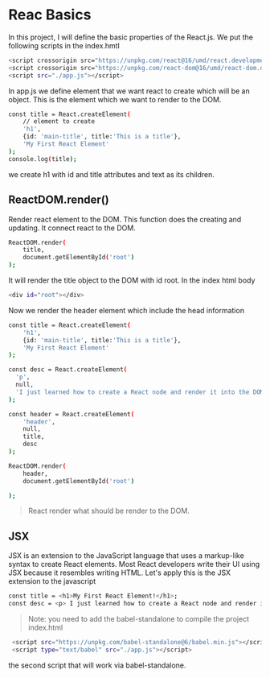 # Reac Basics
In this project, I will define the basic properties of the React.js.
We put the following scripts in the index.hmtl
```sh
<script crossorigin src="https://unpkg.com/react@16/umd/react.development.js"></script>
<script crossorigin src="https://unpkg.com/react-dom@16/umd/react-dom.development.js"></script>
<script src="./app.js"></script>
```
In app.js we define element that we want react to create which will be an object. This is the element which we want to render to the DOM.
```sh
const title = React.createElement(
    // element to create
    'h1',
    {id: 'main-title', title:'This is a title'},
    'My First React Element'
);
console.log(title);
```
we create h1 with id and title attributes and text as its children.

## ReactDOM.render()
Render react element to the DOM. This function does the creating and updating. It connect react to the DOM.

```sh
ReactDOM.render(
    title,
    document.getElementById('root')
);
```
It will render the title object to the DOM with id root.
In the index html body
```sh
<div id="root"></div>
```
Now we render the header element which include the head information

```sh
const title = React.createElement(   
    'h1',
    {id: 'main-title', title:'This is a title'},
    'My First React Element'
);

const desc = React.createElement(
  'p',
  null,  
  'I just learned how to create a React node and render it into the DOM.'
);

const header = React.createElement(
    'header',
    null,
    title,
    desc
);

ReactDOM.render(
    header,
    document.getElementById('root')

);
```
> React render what should be render to the DOM.

## JSX
JSX is an extension to the JavaScript language that uses a markup-like syntax to create React elements. Most React developers write their UI using JSX because it resembles writing HTML.
Let's apply 
this is the JSX extension to the javascript
```sh
const title = <h1>My First React Element!</h1>;
const desc = <p> I just learned how to create a React node and render it into the DOM. </p>;
```
> Note: you need to add the babel-standalone to compile the project index.html
```sh
 <script src="https://unpkg.com/babel-standalone@6/babel.min.js"></script>
 <script type="text/babel" src="./app.js"></script>
```
the second script that will work via babel-standalone.